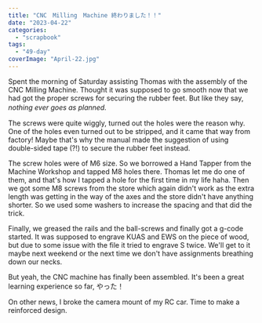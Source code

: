 ```yaml
---
title: "CNC　Milling　Machine 終わりました！！"
date: "2023-04-22"
categories: 
  - "scrapbook"
tags: 
  - "49-day"
coverImage: "April-22.jpg"
---
```

<!--more-->

Spent the morning of Saturday assisting Thomas with the assembly of the CNC Milling Machine. Thought it was supposed to go smooth now that we had got the proper screws for securing the rubber feet. But like they say, _nothing ever goes as planned._　

The screws were quite wiggly, turned out the holes were the reason why. One of the holes even turned out to be stripped, and it came that way from factory! Maybe that's why the manual made the suggestion of using double-sided tape (?!) to secure the rubber feet instead.

The screw holes were of M6 size. So we borrowed a Hand Tapper from the Machine Workshop and tapped M8 holes there. Thomas let me do one of them, and that's how I tapped a hole for the first time in my life haha. Then we got some M8 screws from the store which again didn't work as the extra length was getting in the way of the axes and the store didn't have anything shorter. So we used some washers to increase the spacing and that did the trick.

Finally, we greased the rails and the ball-screws and finally got a g-code started. It was supposed to engrave KUAS and EWS on the piece of wood, but due to some issue with the file it tried to engrave S twice. We'll get to it maybe next weekend or the next time we don't have assignments breathing down our necks.

But yeah, the CNC machine has finally been assembled. It's been a great learning experience so far, やった！

On other news, I broke the camera mount of my RC car. Time to make a reinforced design.
